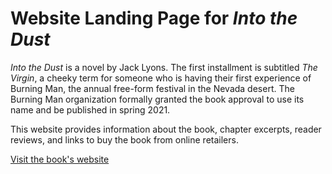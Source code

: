 # Website Landing Page for _Into the Dust_

_Into the Dust_ is a novel by Jack Lyons. The first installment is subtitled _The Virgin_, a cheeky term for someone who is having their first experience of Burning Man, the annual free-form festival in the Nevada desert. The Burning Man organization formally granted the book approval to use its name and be published in spring 2021.

This website provides information about the book, chapter excerpts, reader reviews, and links to buy the book from online retailers.

[Visit the book's website](https://intothedustbook.netlify.app/)

